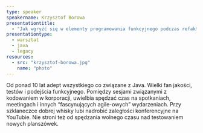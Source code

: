 ```yaml
---
type: speaker
speakername: Krzysztof Borowa
presentationtitle: 
  - "Jak wgryźć się w elementy programowania funkcyjnego podczas refaktoryzacji kodu w Javie?"
presentationtype: 
  - warsztat
  - java
  - legacy
resources:
  - src: "krzysztof-borowa.jpg"
    name: "photo"
---
```


Od ponad 10 lat adept wszystkiego co związane z Java. Wielki fan jakości, testów i podejścia funkcyjnego. Pomiędzy sesjami związanymi z kodowaniem w korporacji, uwielbia spędzać czas na spotkaniach, meetingach i innych “fascynujących agile-owych” wydarzeniach. Przy szklaneczce dobrej whisky lubi nadrobić zaległości konferencyjne na YouTubie. Nie stroni też od spędzania wolnego czasu nad testowaniem nowych planszówek.